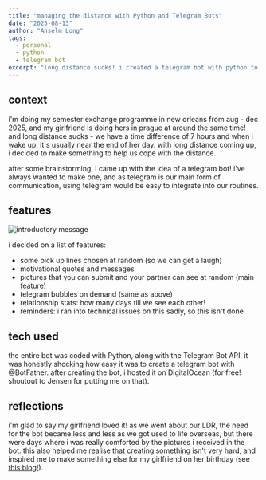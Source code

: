 ```yaml
---
title: "managing the distance with Python and Telegram Bots"
date: "2025-08-13"
author: "Anselm Long"
tags:
  - personal
  - python
  - telegram bot
excerpt: "long distance sucks! i created a telegram bot with python to help the distance feel less far :)"
---
```



## context

i'm doing my semester exchange programme in new orleans from aug - dec 2025, and my girlfriend is doing hers in prague at around the same time! and long distance sucks - we have a time difference of 7 hours and when i wake up, it's usually near the end of her day. with long distance coming up, i decided to make something to help us cope with the distance.

after some brainstorming, i came up with the idea of a telegram bot! i've always wanted to make one, and as telegram is our main form of communication, using telegram would be easy to integrate into our routines.

## features

![introductory message](/blogs/images/tele-bot-intro.png)

i decided on a list of features:
- some pick up lines chosen at random (so we can get a laugh)
- motivational quotes and messages
- pictures that you can submit and your partner can see at random (main feature)
- telegram bubbles on demand (same as above)
- relationship stats: how many days till we see each other!
- reminders: i ran into technical issues on this sadly, so this isn't done

## tech used

the entire bot was coded with Python, along with the Telegram Bot API. it was honestly shocking how easy it was to create a telegram bot with @BotFather. after creating the bot, i hosted it on DigitalOcean (for free! shoutout to Jensen for putting me on that).

## reflections

i'm glad to say my girlfriend loved it! as we went about our LDR, the need for the bot became less and less as we got used to life overseas, but there were days where i was really comforted by the pictures i received in the bot. this also helped me realise that creating something isn't very hard, and inspired me to make something else for my girlfriend on her birthday (see [this blog!](/blog/birthday-website.md)).
